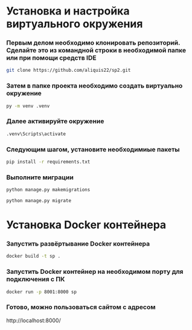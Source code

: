 # Установка и настройка виртуального окружения
### Первым делом необходимо клонировать репозиторий. Сделайте это из командной строки в необходимой папке или при помощи средств IDE
````bash
git clone https://github.com/aliquis22/sp2.git
````
### Затем в папке проекта необходимо создать виртуально окружение
````bash
py -m venv .venv
````
### Далее активируйте окружение
````bash
.venv\Scripts\activate
````
### Следующим шагом, установите необходимиые пакеты
````bash
pip install -r requirements.txt
````
### Выполните миграции
````bash
python manage.py makemigrations
````
````bash
python manage.py migrate
````

# Установка Docker контейнера
### Запустить развёртывание Docker контейнера
````bash
docker build -t sp .
````
### Запустить Docker контейнер на необходимом порту для подключения с ПК
````bash
docker run -p 8001:8000 sp
````
### Готово, можно пользоваться сайтом с адресом 
http://localhost:8000/
